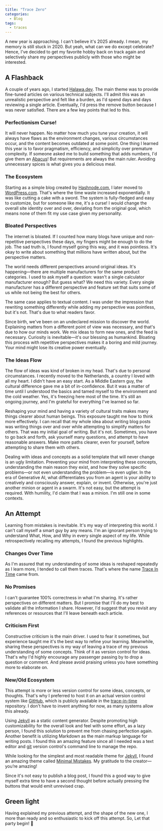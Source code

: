 ```yaml
---
title: "Trace Zero"
categories:
  - Blog
tags:
  - traces
---
```


A new year is approaching. I can't believe it's 2025 already. I mean, my memory is still stuck in 2020. But yeah, what can we do except celebrate? Hence, I've decided to get my favorite hobby back on track again and selectively share my perspectives publicly with those who might be interested.

## A Flashback
A couple of years ago, I started [Halawa.dev](https://www.halawa.dev/). The main theme was to provide fine-tuned articles on various technical subjects. I'll admit this was an unrealistic perspective and felt like a burden, as I'd spend days and days reviewing a single article. Eventually, I'd press the remove button because I was never satisfied. There are a few key points that led to this.

### Perfectionism Curse!
It will never happen. No matter how much you tune your creation, it will always have flaws as the environment changes, various circumstances occur, and the content becomes outdated at some point. One thing I learned this year is to favor pragmatism, efficiency, and simplicity over premature complexity. If someone asked me to build something that adds numbers, I'd give them an [Abacus](https://en.wikipedia.org/wiki/Abacus)! But requirements are always the main ruler. Avoiding unnecessary spices is what gives you a delicious meal.

### The Ecosystem
Starting as a simple blog created by [Hashnode.com](https://mohamedhalawa.hashnode.dev/), I later moved to [WordPress.com](https://chatgpt.com/c/halawadev.wordpress.com). That's where the time waste increased exponentially. It was like cutting a cake with a sword. The system is fully-fledged and easy to customize, but for someone like me, it's a curse! I would change the overall site identity over and over, deviating from the original goal, which means none of them fit my use case given my personality.

### Bloated Perspectives
The internet is bloated. If I counted how many blogs have unique and non-repetitive perspectives these days, my fingers might be enough to do the job. The sad truth is, I found myself going this way, and it was pointless. It's okay to write about something that millions have written about, but the perspective matters.

The world needs different perspectives around original ideas. It's happening—there are multiple manufacturers for the same product categories. I used to ask myself a question: wasn't a single calculator manufacturer enough? But guess what? We need this variety. Every single manufacturer has a different perspective and feature set that suits some of us while not being the best for others.

The same case applies to textual content. I was under the impression that rewriting something differently while adding my perspective was pointless, but it's not. That's due to what readers favor.

Since birth, we've been on an undeclared mission to discover the world. Explaining matters from a different point of view was necessary, and that's due to how our minds work. We mix ideas to form new ones, and the feed is necessary. Curiosity is inevitable—it's our blessing as humankind. Bloating this process with repetitive perspectives makes it a boring and mild journey. Your mind might lose its creative power eventually.

### The Ideas Flow
The flow of ideas was kind of broken in my head. That's due to personal circumstances. I recently moved to the Netherlands, a country I loved with all my heart. I didn't have an easy start. As a Middle Eastern guy, the cultural difference gave me a bit of in-confidence. But it was a matter of time until I understood the basics and tamed myself to the environment and the cold weather. Yes, it's freezing here most of the time. It's still an ongoing journey, and I'm grateful for everything I've learned so far.

Reshaping your mind and having a variety of cultural traits makes many things clearer about human beings. This exposure taught me how to think more effectively. I can recall that my whole idea about writing blog posts was writing things over and over while attempting to simplify matters for others. That was my initial goal of writing. But it's not. Sometimes, you have to go back and forth, ask yourself many questions, and attempt to have reasonable answers. Make more paths clearer, even for yourself, before attempting to share them with others.

Dealing with ideas and concepts as a solid template that will never change is an ugly limitation. Preventing your mind from interpreting these concepts, understanding the main reason they exist, and how they solve specific problems—or not even understanding the problem—is even uglier. In the era of Generative AI, what differentiates you from an agent is your ability to creatively and consciously answer, explain, or invent. Otherwise, you're just another minion or agent in a swarm. It's not easy, but the attempt is required. With humility, I'd claim that I was a minion. I'm still one in some contexts.

## An Attempt
Learning from mistakes is inevitable. It's my way of interpreting this world. I can't call myself a smart guy by any means. I'm an ignorant person trying to understand What, How, and Why in every single aspect of my life. While retrospectively recalling my attempts, I found the previous highlights.

### Changes Over Time
As I'm assured that my understanding of some ideas is reshaped repeatedly as I learn more, I tended to call them traces. That's where the name [Trace In Time](https://www.traceintime.com/) came from.

### No Promises
I can't guarantee 100% correctness in what I'm sharing. It's rather perspectives on different matters. But I promise that I'll do my best to validate all the information I share. However, I'd suggest that you revisit any references or resources that I'll leave beneath each article.

### Criticism First
Constructive criticism is the main driver. I used to fear it sometimes, but experience taught me it's the best way to refine your learning. Meanwhile, sharing these perspectives is my way of leaving a trace of my previous understanding of some concepts. Think of it as version control for ideas. That's why I'd highly encourage any passenger passing by to drop a question or comment. And please avoid praising unless you have something more to elaborate on.

### New/Old Ecosystem
This attempt is more or less version control for some ideas, concepts, or thoughts. That's why I preferred to host it on an actual version control system like [GitHub](https://github.com/), which is publicly available in the [trace-in-time](https://github.com/imhalawa/trace-in-time) repository. I don't have to invent anything for now, as many systems allow this already.

Using [Jekyll](https://jekyllrb.com/) as a static content generator. Despite promoting high customizability for the overall look and feel with some effort, as a lazy person, I found this solution to prevent me from chasing perfection again. Another benefit is utilizing Markdown as the main markup language for writing posts. I found this an amazing feature since all I needed was a text editor and [git](https://git-scm.com/) version control's command line to manage the repo.

While looking for the simplest and most readable theme for [Jekyll](https://jekyllrb.com/), I found an amazing theme called [Minimal Mistakes](https://github.com/mmistakes/minimal-mistakes). My gratitude to the creator—you’re amazing!

Since it's not easy to publish a blog post, I found this a good way to give myself extra time to have a second thought before actually pressing the buttons that would emit unrevised crap.

## Green light
Having explained my previous attempt, and the shape of the new one, I more than ready and so enthusiastic to kick off this attempt. So, Let that party begin! 🎉
